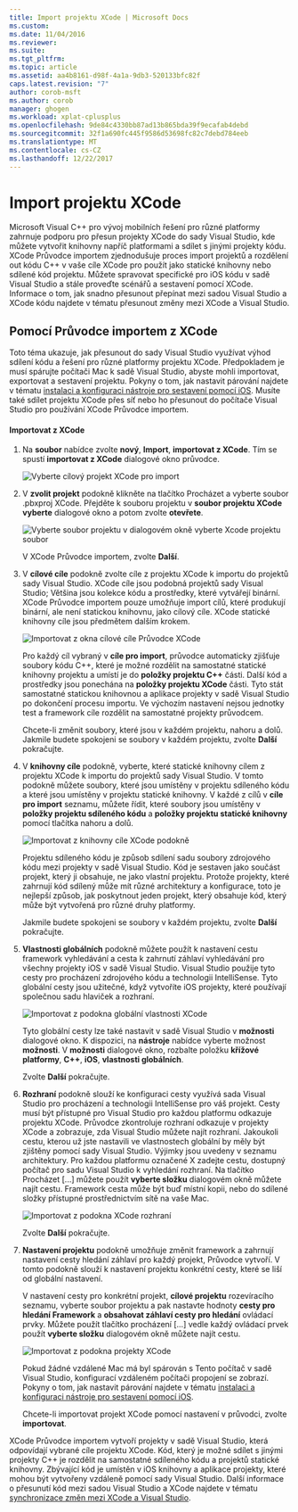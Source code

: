 ```yaml
---
title: Import projektu XCode | Microsoft Docs
ms.custom: 
ms.date: 11/04/2016
ms.reviewer: 
ms.suite: 
ms.tgt_pltfrm: 
ms.topic: article
ms.assetid: aa4b8161-d98f-4a1a-9db3-520133bfc82f
caps.latest.revision: "7"
author: corob-msft
ms.author: corob
manager: ghogen
ms.workload: xplat-cplusplus
ms.openlocfilehash: 9de84c4330bb87ad13b865bda39f9ecafab4debd
ms.sourcegitcommit: 32f1a690fc445f9586d53698fc82c7debd784eeb
ms.translationtype: MT
ms.contentlocale: cs-CZ
ms.lasthandoff: 12/22/2017
---
```

# <a name="import-an-xcode-project"></a>Import projektu XCode
Microsoft Visual C++ pro vývoj mobilních řešení pro různé platformy zahrnuje podporu pro přesun projekty XCode do sady Visual Studio, kde můžete vytvořit knihovny napříč platformami a sdílet s jinými projekty kódu. XCode Průvodce importem zjednodušuje proces import projektů a rozdělení out kódu C++ v vaše cíle XCode pro použít jako statické knihovny nebo sdílené kód projektu. Můžete spravovat specifické pro iOS kódu v sadě Visual Studio a stále proveďte scénářů a sestavení pomocí XCode. Informace o tom, jak snadno přesunout přepínat mezi sadou Visual Studio a XCode kódu najdete v tématu přesunout změny mezi XCode a Visual Studio.  
  
## <a name="using-the-import-from-xcode-wizard"></a>Pomocí Průvodce importem z XCode  
 Toto téma ukazuje, jak přesunout do sady Visual Studio využívat výhod sdílení kódu a řešení pro různé platformy projektu XCode. Předpokladem je musí spárujte počítači Mac k sadě Visual Studio, abyste mohli importovat, exportovat a sestavení projektu. Pokyny o tom, jak nastavit párování najdete v tématu [instalaci a konfiguraci nástroje pro sestavení pomocí iOS](../cross-platform/install-and-configure-tools-to-build-using-ios.md). Musíte také sdílet projektu XCode přes síť nebo ho přesunout do počítače Visual Studio pro používání XCode Průvodce importem.  
  
#### <a name="import-from-xcode"></a>Importovat z XCode  
  
1.  Na **soubor** nabídce zvolte **nový**, **Import**, **importovat z XCode**. Tím se spustí **importovat z XCode** dialogové okno průvodce.  
  
     ![Vyberte cílový projekt XCode pro import](../cross-platform/media/cppmdd_u2_importxcode_choose.PNG "CPPMDD_U2_ImportXCode_Choose")  
  
2.  V **zvolit projekt** podokně klikněte na tlačítko Procházet a vyberte soubor .pbxproj XCode. Přejděte k souboru projektu v **soubor projektu XCode vyberte** dialogové okno a potom zvolte **otevřete**.  
  
     ![Vyberte soubor projektu v dialogovém okně vyberte Xcode projektu soubor](../cross-platform/media/cppmdd_u2_importxcode_browse.PNG "CPPMDD_U2_ImportXCode_Browse")  
  
     V XCode Průvodce importem, zvolte **Další**.  
  
3.  V **cílové cíle** podokně zvolte cíle z projektu XCode k importu do projektů sady Visual Studio. XCode cíle jsou podobná projektů sady Visual Studio; Většina jsou kolekce kódu a prostředky, které vytvářejí binární. XCode Průvodce importem pouze umožňuje import cílů, které produkují binární, ale není statickou knihovnu, jako cílový cíle. XCode statické knihovny cíle jsou předmětem dalším krokem.  
  
     ![Importovat z okna cílové cíle Průvodce XCode](../cross-platform/media/cppmdd_u2_importxcode_destination.jpg "CPPMDD_U2_ImportXCode_Destination")  
  
     Pro každý cíl vybraný v **cíle pro import**, průvodce automaticky zjišťuje soubory kódu C++, které je možné rozdělit na samostatné statické knihovny projektu a umístí je do **položky projektu C++** části. Další kód a prostředky jsou ponechána na **položky projektu XCode** části. Tyto stát samostatné statickou knihovnou a aplikace projekty v sadě Visual Studio po dokončení procesu importu. Ve výchozím nastavení nejsou jednotky test a framework cíle rozdělit na samostatné projekty průvodcem.  
  
     Chcete-li změnit soubory, které jsou v každém projektu, nahoru a dolů. Jakmile budete spokojeni se soubory v každém projektu, zvolte **Další** pokračujte.  
  
4.  V **knihovny cíle** podokně, vyberte, které statické knihovny cílem z projektu XCode k importu do projektů sady Visual Studio. V tomto podokně můžete soubory, které jsou umístěny v projektu sdíleného kódu a které jsou umístěny v projektu statické knihovny. V každé z cílů v **cíle pro import** seznamu, můžete řídit, které soubory jsou umístěny v **položky projektu sdíleného kódu** a **položky projektu statické knihovny** pomocí tlačítka nahoru a dolů.  
  
     ![Importovat z knihovny cíle XCode podokně](../cross-platform/media/cppmdd_u2_importxcode_library.jpg "CPPMDD_U2_ImportXCode_Library")  
  
     Projektu sdíleného kódu je způsob sdílení sadu soubory zdrojového kódu mezi projekty v sadě Visual Studio. Kód je sestaven jako součást projekt, který ji obsahuje, ne jako vlastní projektu. Protože projekty, které zahrnují kód sdílený může mít různé architektury a konfigurace, toto je nejlepší způsob, jak poskytnout jeden projekt, který obsahuje kód, který může být vytvořená pro různé druhy platformy.  
  
     Jakmile budete spokojeni se soubory v každém projektu, zvolte **Další** pokračujte.  
  
5.  **Vlastnosti globálních** podokně můžete použít k nastavení cestu framework vyhledávání a cesta k zahrnutí záhlaví vyhledávání pro všechny projekty iOS v sadě Visual Studio. Visual Studio použije tyto cesty pro procházení zdrojového kódu a technologii IntelliSense. Tyto globální cesty jsou užitečné, když vytvoříte iOS projekty, které používají společnou sadu hlaviček a rozhraní.  
  
     ![Importovat z podokna globální vlastnosti XCode](../cross-platform/media/cppmdd_u2_importxcode_global.jpg "CPPMDD_U2_ImportXCode_Global")  
  
     Tyto globální cesty lze také nastavit v sadě Visual Studio v **možnosti** dialogové okno. K dispozici, na **nástroje** nabídce vyberte možnost **možnosti**. V **možnosti** dialogové okno, rozbalte položku **křížové platformy**, **C++**, **iOS**, **vlastnosti globálních**.  
  
     Zvolte **Další** pokračujte.  
  
6.  **Rozhraní** podokně slouží ke konfiguraci cesty využívá sada Visual Studio pro procházení a technologii IntelliSense pro váš projekt. Cesty musí být přístupné pro Visual Studio pro každou platformu odkazuje projektu XCode. Průvodce zkontroluje rozhraní odkazuje v projekty XCode a zobrazuje, zda Visual Studio můžete najít rozhraní. Jakoukoli cestu, kterou už jste nastavili ve vlastnostech globální by měly být zjištěny pomocí sady Visual Studio. Výjimky jsou uvedeny v seznamu architektury. Pro každou platformu označené X zadejte cestu, dostupný počítač pro sadu Visual Studio k vyhledání rozhraní. Na tlačítko Procházet [...] můžete použít **vyberte složku** dialogovém okně můžete najít cestu. Framework cesta může být buď místní kopii, nebo do sdílené složky přístupné prostřednictvím sítě na vaše Mac.  
  
     ![Importovat z podokna XCode rozhraní](../cross-platform/media/cppmdd_u2_importxcode_frameworks.jpg "CPPMDD_U2_ImportXCode_Frameworks")  
  
     Zvolte **Další** pokračujte.  
  
7.  **Nastavení projektu** podokně umožňuje změnit framework a zahrnují nastavení cesty hledání záhlaví pro každý projekt, Průvodce vytvoří. V tomto podokně slouží k nastavení projektu konkrétní cesty, které se liší od globální nastavení.  
  
     V nastavení cesty pro konkrétní projekt, **cílové projektu** rozevíracího seznamu, vyberte soubor projektu a pak nastavte hodnoty **cesty pro hledání Framework** a **obsahovat záhlaví cesty pro hledání** ovládací prvky. Můžete použít tlačítko procházení [...] vedle každý ovládací prvek použít **vyberte složku** dialogovém okně můžete najít cestu.  
  
     ![Importovat z podokna projekty XCode](../cross-platform/media/cppmdd_u2_importxcode_projects.jpg "CPPMDD_U2_ImportXCode_Projects")  
  
     Pokud žádné vzdálené Mac má byl spárován s Tento počítač v sadě Visual Studio, konfigurací vzdáleném počítači propojení se zobrazí. Pokyny o tom, jak nastavit párování najdete v tématu [instalaci a konfiguraci nástroje pro sestavení pomocí iOS](../cross-platform/install-and-configure-tools-to-build-using-ios.md).  
  
     Chcete-li importovat projekt XCode pomocí nastavení v průvodci, zvolte **importovat**.  
  
 XCode Průvodce importem vytvoří projekty v sadě Visual Studio, která odpovídají vybrané cíle projektu XCode. Kód, který je možné sdílet s jinými projekty C++ je rozdělit na samostatné sdíleného kódu a projektů statické knihovny. Zbývající kód je umístěn v iOS knihovny a aplikace projekty, které mohou být vytvořeny vzdáleně pomocí sady Visual Studio. Další informace o přesunutí kód mezi sadou Visual Studio a XCode najdete v tématu [synchronizace změn mezi XCode a Visual Studio](../cross-platform/sync-changes-between-xcode-and-visual-studio.md).